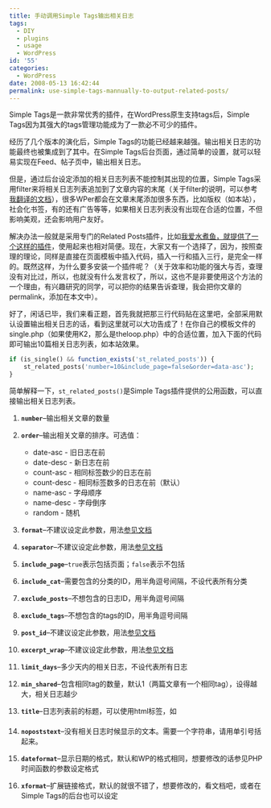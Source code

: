 ```yaml
---
title: 手动调用Simple Tags输出相关日志
tags:
  - DIY
  - plugins
  - usage
  - WordPress
id: '55'
categories:
  - WordPress
date: 2008-05-13 16:42:44
permalink: use-simple-tags-mannually-to-output-related-posts/
---
```


Simple Tags是一款非常优秀的插件，在WordPress原生支持tags后，Simple Tags因为其强大的tags管理功能成为了一款必不可少的插件。

经历了几个版本的演化后，Simple Tags的功能已经越来越强。输出相关日志的功能最终也被集成到了其中。在Simple Tags后台页面，通过简单的设置，就可以轻易实现在Feed、帖子页中，输出相关日志。

但是，通过后台设定添加的相关日志列表不能控制其出现的位置，Simple Tags采用filter来将相关日志列表追加到了文章内容的末尾（关于filter的说明，可以参考[我翻译的文档](http://blog.charlestang.org/wp-docs-plugin-api.htm "WordPress Plugin API")），很多WPer都会在文章末尾添加很多东西，比如版权（如本站），社会化书签，有的还有广告等等，如果相关日志列表没有出现在合适的位置，不但影响美观，还会影响用户友好。

解决办法一般就是采用专门的Related Posts插件，比如[我爱水煮鱼，就提供了一个这样的插件](http://fairyfish.net/2007/09/12/wordpress-23-related-posts-plugin/ "WP-Related-Post")，使用起来也相对简便。现在，大家又有一个选择了，因为，按照查理的理论，同样是直接在页面模板中插入代码，插入一行和插入三行，是完全一样的。既然这样，为什么要多安装一个插件呢？（关于效率和功能的强大与否，查理没有对比过，所以，也就没有什么发言权了，所以，这也不是非要使用这个方法的一个理由，有兴趣研究的同学，可以把你的结果告诉查理，我会把你文章的permalink，添加在本文中）。

好了，闲话已毕，我们来看正题，首先我就把那三行代码贴在这里吧，全部采用默认设置输出相关日志的话，看到这里就可以大功告成了！在你自己的模板文件的single.php（如果使用K2，那么是theloop.php）中的合适位置，加入下面的代码即可输出10篇相关日志列表，如本站效果。

```php
if (is_single() && function_exists('st_related_posts')) { 
    st_related_posts('number=10&include_page=false&order=data-asc'); 
} 
```

简单解释一下，`st_related_posts()`是Simple Tags插件提供的公用函数，可以直接输出相关日志列表。

1.  **`number`**–输出相关文章的数量
2.  **`order`**–输出相关文章的排序。可选值：
    
    *   date-asc - 旧日志在前
    *   date-desc - 新日志在前
    *   count-asc - 相同标签数少的日志在前
    *   count-desc - 相同标签数多的日志在前（默认）
    *   name-asc - 字母顺序
    *   name-desc - 字母倒序
    *   random - 随机
    
3.  **`format`**–不建议设定此参数，用法[参见文档](http://code.google.com/p/simple-tags/wiki/RelatedPosts)
4.  **`separator`**–不建议设定此参数，用法[参见文档](http://code.google.com/p/simple-tags/wiki/RelatedPosts)
5.  **`include_page`**–`true`表示包括页面；`false`表示不包括
6.  **`include_cat`**–需要包含的分类的ID，用半角逗号间隔，不设代表所有分类
7.  **`exclude_posts`**–不想包含的日志ID，用半角逗号间隔
8.  **`exclude_tags`**–不想包含的tags的ID，用半角逗号间隔
9.  **`post_id`**–不建议设定此参数，用法[参见文档](http://code.google.com/p/simple-tags/wiki/RelatedPosts)
10.  **`excerpt_wrap`**–不建议设定此参数，用法[参见文档](http://code.google.com/p/simple-tags/wiki/RelatedPosts)
11.  **`limit_days`**–多少天内的相关日志，不设代表所有日志
12.  **`min_shared`**–包含相同tag的数量，默认1（两篇文章有一个相同tag），设得越大，相关日志越少
13.  **`title`**–日志列表前的标题，可以使用html标签，如<h4>
14.  **`nopoststext`**–没有相关日志时候显示的文本。需要一个字符串，请用单引号括起来。
15.  **`dateformat`**–显示日期的格式，默认和WP的格式相同，想要修改的话参见PHP时间函数的参数设定格式
16.  **`xformat`**–扩展链接格式，默认的就很不错了，想要修改的，看文档吧，或者在Simple Tags的后台也可以设定
